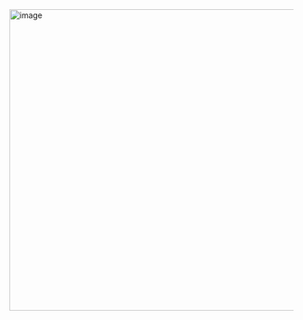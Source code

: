 <img width="1241" height="535" alt="image" src="https://github.com/user-attachments/assets/13881bd1-2154-4611-942d-c65d803898a5" />
